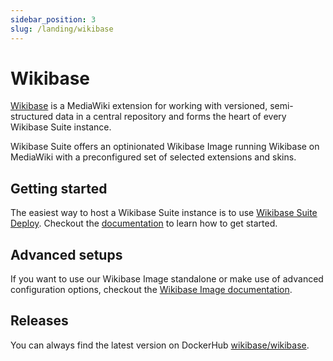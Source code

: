 ```yaml
---
sidebar_position: 3
slug: /landing/wikibase
---
```


# Wikibase

[Wikibase](https://www.mediawiki.org/wiki/Wikibase) is a MediaWiki extension for working with versioned, semi-structured data in a central repository and forms the heart of every Wikibase Suite instance.

Wikibase Suite offers an optinionated Wikibase Image running Wikibase on MediaWiki with a preconfigured set of selected extensions and skins.

## Getting started

The easiest way to host a Wikibase Suite instance is to use [Wikibase Suite Deploy](./getting_started.md). Checkout the [documentation](./../deploy) to learn how to get started.

## Advanced setups

If you want to use our Wikibase Image standalone or make use of advanced configuration options, checkout the [Wikibase Image documentation](../wikibase).

## Releases
You can always find the latest version on DockerHub [wikibase/wikibase](https://hub.docker.com/u/wikibase/wikibase).
